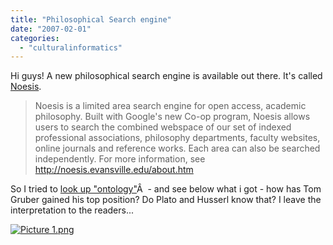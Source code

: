 ```yaml
---
title: "Philosophical Search engine"
date: "2007-02-01"
categories: 
  - "culturalinformatics"
---
```


Hi guys! A new philosophical search engine is available out there. It's called [Noesis](http://noesis.evansville.edu/index.htm).

> Noesis is a limited area search engine for open access, academic philosophy. Built with Google's new Co-op program, Noesis allows users to search the combined webspace of our set of indexed professional associations, philosophy departments, faculty websites, online journals and reference works. Each area can also be searched independently. For more information, see http://noesis.evansville.edu/about.htm

So I tried to [look up "ontology"](http://noesis.evansville.edu/results.htm?cx=001558599338650237094%3Ad3zzyouyz0s&q=ontology&sa=Search&cof=FORID%3A11#1109)Â  - and see below what i got - how has Tom Gruber gained his top position? Do Plato and Husserl know that? I leave the interpretation to the readers...

[![Picture 1.png](/media/static/blog_img/Picture%201.png)](http://people.kmi.open.ac.uk/mikele/blog/wp-content/uploads/2007/02/Picture%201.png "Picture 1.png")
